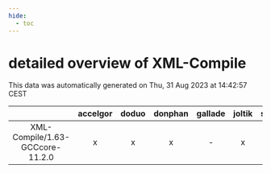 ```yaml
---
hide:
  - toc
---
```


detailed overview of XML-Compile
================================


This data was automatically generated on Thu, 31 Aug 2023 at 14:42:57 CEST  

| |accelgor|doduo|donphan|gallade|joltik|skitty|swalot|victini|
| :---: | :---: | :---: | :---: | :---: | :---: | :---: | :---: | :---: |
|XML-Compile/1.63-GCCcore-11.2.0|x|x|x|-|x|x|x|x|
